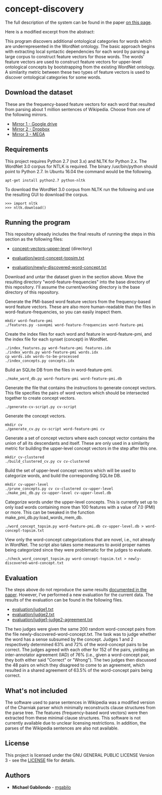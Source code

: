 # concept-discovery

The full description of the system can be found in the paper [on
this page](http://mgabilo.org/concept-discovery.html).

Here is a modified excerpt from the abstract:

This program discovers additional ontological categories for words
which are underrepresented in the WordNet ontology.  The basic
approach begins with extracting local syntactic dependencies for each
word by parsing a large corpus to construct feature vectors for those
words.  The words' feature vectors are used to construct feature
vectors for upper-level ontological concepts by bootstrapping from the
existing WordNet ontology.  A similarity metric between these two
types of feature vectors is used to discover ontological categories
for some words.


## Download the dataset 

These are the frequency-based feature vectors for each word that
resulted from parsing about 1 million sentences of Wikipedia. Choose
from one of the following mirrors.

* [Mirror 1 - Google drive](https://drive.google.com/file/d/1GaBpQaHZOny-rVPc3lxgL_1Zxq2UFVRY/view?usp=sharing)
* [Mirror 2 - Dropbox](https://www.dropbox.com/s/jfzb78ivc6jwdbi/word-feature-frequencies.tar?dl=1)
* [Mirror 3 - MEGA](https://mega.nz/#!yjwzXYaZ!wGAIkm3VvNrE3jPtDSC6BwmyR9ldEi6dfSPPCf_M2-c)


## Requirements

This project requires Python 2.7 (not 3.x) and NLTK for Python
2.x. The WordNet 3.0 corpus for NTLK is required. The binary
/usr/bin/python should point to Python 2.7. In Ubuntu 16.04 the
command would be the following.


```
apt-get install python2.7 python-nltk
```

To download the WordNet 3.0 corpus from NLTK run the following and use
the resulting GUI to download the corpus.


```
>>> import nltk
>>> nltk.download()
```


## Running the program

This repository already includes the final results of running the
steps in this section as the following files:

* [concept-vectors-upper-level](concept-vectors-upper-level) (directory)

* [evaluation/word-concept-topsim.txt](evaluation/word-concept-topsim.txt)

* [evaluation/newly-discovered-word-concept.txt](evaluation/newly-discovered-word-concept.txt)



Download and untar the dataset given in the section above. Move the
resulting directory "word-feature-frequencies" into the base directory
of this repository. I'll assume the current/working directory is the
base directory of this repository.

Generate the PMI-based word feature vectors from the frequency-based
word feature vectors. These are also more human-readable than the
files in word-feature-frequencies, so you can easily inspect them.

```
mkdir word-feature-pmi
./features.py -savepmi word-feature-frequencies word-feature-pmi
```

Create the index files for each word and feature in word-feature-pmi,
and the index file for each synset (concept) in WordNet.

```
./index_features.py word-feature-pmi features.idx
./index_words.py word-feature-pmi words.idx
cp words.idx words-to-be-processed
./index_concepts.py concepts.idx
```

Build an SQLite DB from the files in word-feature-pmi.

```
./make_word_db.py word-feature-pmi word-feature-pmi.db
```


Generate the file that contains the instructions to generate concept
vectors. This file specifies the pairs of word vectors which should be
intersected together to create concept vectors.

```
./generate-cv-script.py cv-script
```

Generate the concept vectors.

```
mkdir cv
./generate_cv.py cv-script word-feature-pmi cv
```


Generate a set of concept vectors where each concept vector contains
the union of all its descendants and itself. These are only used in a
similarity metric for building the upper-level concept vectors in the
step after this one.

```
mkdir cv-clustered
./build_clustered_cv.py cv cv-clustered
```


Build the set of upper-level concept vectors which will be used to
categorize words, and build the corresponding SQLite DB.


```
mkdir cv-upper-level
./prune_concepts.py cv cv-clustered cv-upper-level
./make_pmi_db.py cv-upper-level cv-upper-level.db
```


Categorize words under the upper-level concepts. This is currently set
up to only load words containing more than 100 features with a value
of 7.0 (PMI) or more. This can be tweaked in the function
make_pmi_db.py:load_words_mem_db.


```
./word_concept_topsim.py word-feature-pmi.db cv-upper-level.db > word-concept-topsim.txt
```


View only the word-concept categorizations that are novel, i.e., not
already in WordNet.  The script also takes some measures to avoid
proper names being categorized since they were problematic for the
judges to evaluate.

```
./check_word_concept_topsim.py word-concept-topsim.txt > newly-discovered-word-concept.txt
```


## Evaluation

The steps above do not reproduce the same results [documented in the
paper](http://mgabilo.org/concept-discovery.pdf).  However, I've
performed a new evaluation for the current data.  The results of the
evaluation can be found in the following files.

* [evaluation/judge1.txt](evaluation/judge1.txt)
* [evaluation/judge2.txt](evaluation/judge2.txt)
* [evaluation/judge1-judge2-agreement.txt](evaluation/judge1-judge2-agreement.txt)

The two judges were given the same 200 random word-concept pairs from
the file newly-discovered-word-concept.txt.  The task was to judge
whether the word has a sense subsumed by the concept. Judges 1 and 2
respectively determined 63% and 72% of the word-concept pairs to be
correct.  The judges agreed with each other for 152 of the pairs,
yielding an inter-annotator agreement (IAD) of 76% (i.e., given a
word-concept pair, they both either said "Correct" or "Wrong").  The
two judges then discussed the 48 pairs on which they disagreed to come
to an agreement, which resulted in a shared agreement of 63.5% of the
word-concept pairs being correct.

## What's not included

The software used to parse sentences in Wikipedia was a modified
version of the Charniak parser which minimally reconstructs clause
structures from the parse tree. The features (frequency-based word
vectors) were then extracted from these minimal clause structures.
This software is not currently available due to unclear licensing
restrictions. In addition, the parses of the Wikipedia sentences are
also not available.


## License

This project is licensed under the GNU GENERAL PUBLIC LICENSE Version 3 - see the [LICENSE](LICENSE) file for details.

## Authors

* **Michael Gabilondo** - [mgabilo](https://github.com/mgabilo)


